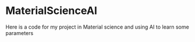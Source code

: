 # MaterialScienceAI
Here is a code for my project in Material science and using AI to learn some parameters
